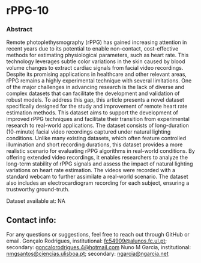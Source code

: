 # rPPG-10

### Abstract
Remote photoplethysmography (rPPG) has gained increasing attention in recent years due to its potential to enable non-contact, cost-effective methods for estimating physiological parameters, such as heart rate. This technology leverages subtle color variations in the skin caused by blood volume changes to extract cardiac signals from facial video recordings. Despite its promising applications in healthcare and other relevant areas, rPPG remains a highly experimental technique with several limitations. One of the major challenges in advancing research is the lack of diverse and complex datasets that can facilitate the development and validation of robust models. To address this gap, this article presents a novel dataset specifically designed for the study and improvement of remote heart rate estimation methods. This dataset aims to support the development of improved rPPG techniques and facilitate their transition from experimental research to real-world applications. The dataset consists of long-duration (10-minute) facial video recordings captured under natural lighting conditions. Unlike many existing datasets, which often feature controlled illumination and short recording durations, this dataset provides a more realistic scenario for evaluating rPPG algorithms in real-world conditions. By offering extended video recordings, it enables researchers to analyze the long-term stability of rPPG signals and assess the impact of natural lighting variations on heart rate estimation. The videos were recorded with a standard webcam to further assimilate a real-world scenario. The dataset also includes an electrocardiogram recording for each subject, ensuring a trustworthy ground-truth.

Dataset available at: NA

## Contact info:
For any questions or suggestions, feel free to reach out through GitHub or email.
Gonçalo Rodrigues, institutional: fc54909@alunos.fc.ul.pt; secondary: goncalorodrigues.4@hotmail.com
Nuno M Garcia, institutional: nmgsantos@ciencias.ulisboa.pt; secondary: ngarcia@ngarcia.net
